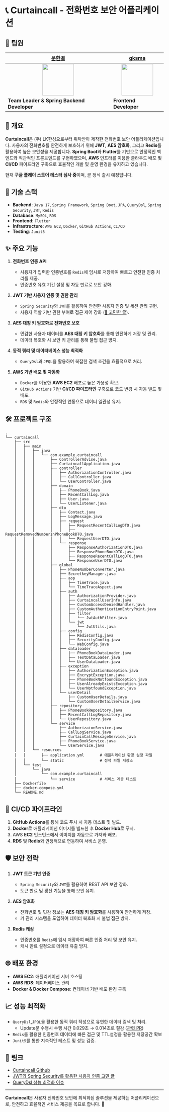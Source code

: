 # 📞 Curtaincall - 전화번호 보안 어플리케이션

## 👥 팀원

| [문한결](https://github.com/Munhangyeol) | [gksma](https://github.com/gksma) |
|-------------------------------------------|-------------------------------------------|
| <div align="center"><img src="https://github.com/Munhangyeol.png" width="100"></div> | <div align="center"><img src="https://github.com/gksma.png" width="100"></div> |
| **Team Leader & Spring Backend Developer** | **Frontend Developer** |

## 📝 개요
**Curtaincall**은 (주) LK한성으로부터 위탁받아 제작한 전화번호 보안 어플리케이션입니다. 사용자의 전화번호를 안전하게 보호하기 위해 **JWT**, **AES 암호화**, 그리고 **Redis**를 활용하여 높은 보안성을 제공합니다. **Spring Boot**와 **Flutter**를 기반으로 안정적인 백엔드와 직관적인 프론트엔드를 구현하였으며, **AWS** 인프라를 이용한 클라우드 배포 및 **CI/CD** 파이프라인 구축으로 효율적인 개발 및 운영 환경을 유지하고 있습니다.

현재 **구글 플레이 스토어 테스터 심사 중**이며, 곧 정식 출시 예정입니다.

## 🚀 기술 스택

- **Backend**: `Java 17`, `Spring Framework`, `Spring Boot`, `JPA`, `QueryDsl`, `Spring Security`, `JWT`, `Redis`
- **Database**: `MySQL`, `RDS`
- **Frontend**: `Flutter`
- **Infrastructure**: `AWS EC2`, `Docker`, `GitHub Actions`, `CI/CD`
- **Testing**: `Junit5`

## ✨ 주요 기능

1. **전화번호 인증 API**  
   - 사용자가 입력한 인증번호를 `Redis`에 임시로 저장하여 빠르고 안전한 인증 처리를 제공.
   - 인증번호 유효 기간 설정 및 자동 만료로 보안 강화.

2. **JWT 기반 사용자 인증 및 권한 관리**  
   - `Spring Security`와 `JWT`를 활용하여 안전한 사용자 인증 및 세션 관리 구현.
   - 사용자 역할 기반 권한 부여로 접근 제어 강화 ([🔗 고민한 글](https://velog.io/@msw0909/jwtspring-security%EB%A5%BC-%ED%99%9C%EC%9A%A9%ED%95%9C-%EC%82%AC%EC%9A%A9%EC%9E%90-%EC%9D%B8%EC%A6%9D-%EC%B2%98%EB%A6%AC)).

3. **AES 대칭 키 암호화로 전화번호 보호**  
   - 민감한 사용자 데이터를 **AES 대칭 키 암호화**를 통해 안전하게 저장 및 관리.
   - 데이터 복호화 시 보안 키 관리를 통해 불법 접근 방지.

4. **동적 쿼리 및 데이터베이스 성능 최적화**  
   - `QueryDsl`과 `JPQL`을 활용하여 복잡한 검색 조건을 효율적으로 처리.

5. **AWS 기반 배포 및 자동화**  
   - `Docker`를 이용한 **AWS EC2** 배포로 높은 가용성 확보.
   - `GitHub Actions` 기반 **CI/CD 파이프라인** 구축으로 코드 변경 시 자동 빌드 및 배포.
   - `RDS` 및 `Redis`와 안정적인 연동으로 데이터 일관성 유지.

## 🛠 프로젝트 구조

```plaintext
.
└── curtaincall
    ├── src
    │   ├── main
    │   │   ├── java
    │   │   │   └── com.example.curtaincall
    │   │   │       ├── ControllerAdvise.java
    │   │   │       ├── CurtaincallApplication.java
    │   │   │       ├── controller
    │   │   │       │   ├── AuthorizationController.java
    │   │   │       │   ├── CallController.java
    │   │   │       │   └── UserController.java
    │   │   │       ├── domain
    │   │   │       │   ├── PhoneBook.java
    │   │   │       │   ├── RecentCallLog.java
    │   │   │       │   ├── User.java
    │   │   │       │   └── UserListener.java
    │   │   │       ├── dto
    │   │   │       │   ├── Contact.java
    │   │   │       │   ├── LogMessage.java
    │   │   │       │   ├── request
    │   │   │       │   │   ├── RequestRecentCallLogDTO.java
    │   │   │       │   │   ├── RequestRemovedNumberInPhoneBookDTO.java
    │   │   │       │   │   └── RequestUserDTO.java
    │   │   │       │   └── response
    │   │   │       │       ├── ResponseAuthorizationDTO.java
    │   │   │       │       ├── ResponsePhoneBookDTO.java
    │   │   │       │       ├── ResponseRecentCallLogDTO.java
    │   │   │       │       └── ResponseUserDTO.java
    │   │   │       ├── global
    │   │   │       │   ├── PhoneNumberConverter.java
    │   │   │       │   ├── SecretkeyManager.java
    │   │   │       │   ├── aop
    │   │   │       │   │   ├── TimeTrace.java
    │   │   │       │   │   └── TimeTraceAspect.java
    │   │   │       │   ├── auth
    │   │   │       │   │   ├── AuthorizationProvider.java
    │   │   │       │   │   ├── CurtaincallUserInfo.java
    │   │   │       │   │   ├── CustomAccessDeniedHandler.java
    │   │   │       │   │   ├── CustomAuthenticationEntryPoint.java
    │   │   │       │   │   ├── filter
    │   │   │       │   │   │   └── JwtAuthFilter.java
    │   │   │       │   │   └── jwt
    │   │   │       │   │       └── JwtUtils.java
    │   │   │       │   ├── config
    │   │   │       │   │   ├── RedisConfig.java
    │   │   │       │   │   ├── SecurityConfig.java
    │   │   │       │   │   └── WebConfig.java
    │   │   │       │   ├── dataloader
    │   │   │       │   │   ├── PhoneBookDataLoader.java
    │   │   │       │   │   ├── TestDataLoader.java
    │   │   │       │   │   └── UserDataLoader.java
    │   │   │       │   ├── exception
    │   │   │       │   │   ├── AuthorizationException.java
    │   │   │       │   │   ├── EncryptException.java
    │   │   │       │   │   ├── PhoneBookNotfoundException.java
    │   │   │       │   │   ├── UserAlreadyExistsException.java
    │   │   │       │   │   └── UserNotfoundException.java
    │   │   │       │   └── userDetail
    │   │   │       │       ├── CustomUserDetails.java
    │   │   │       │       └── CustomUserDetailService.java
    │   │   │       ├── repository
    │   │   │       │   ├── PhoneBookRepository.java
    │   │   │       │   ├── RecentCallLogRepository.java
    │   │   │       │   └── UserRepository.java
    │   │   │       └── service
    │   │   │           ├── AuthorizaionService.java
    │   │   │           ├── CallLogService.java
    │   │   │           ├── CurtainCallMessageService.java
    │   │   │           ├── PhoneBookService.java
    │   │   │           └── UserService.java
    │   │   └── resources
    │   │       ├── application.yml       # 애플리케이션 환경 설정 파일
    │   │       └── static                # 정적 파일 저장소
    │   └── test
    │       └── java
    │           └── com.example.curtaincall
    │               └── service           # 서비스 계층 테스트
    ├── Dockerfile
    ├── docker-compose.yml
    └── README.md
```

## 🔄 CI/CD 파이프라인

1. **GitHub Actions**를 통해 코드 푸시 시 자동 테스트 및 빌드.
2. **Docker**로 애플리케이션 이미지를 빌드한 후 **Docker Hub**로 푸시.
3. AWS **EC2** 인스턴스에서 이미지를 자동으로 가져와 배포.
4. **RDS** 및 **Redis**와 안정적으로 연동하여 서비스 운영.

## 🛡️ 보안 전략

1. **JWT 토큰 기반 인증**  
   - `Spring Security`와 `JWT`를 활용하여 REST API 보안 강화.
   - 토큰 만료 및 갱신 기능을 통해 보안 유지.

2. **AES 암호화**  
   - 전화번호 및 민감 정보는 **AES 대칭 키 암호화**를 사용하여 안전하게 저장.
   - 키 관리 시스템을 도입하여 데이터 복호화 시 불법 접근 방지.

3. **Redis 캐싱**  
   - 인증번호를 `Redis`에 임시 저장하여 빠른 인증 처리 및 보안 유지.
   - 캐시 만료 설정으로 데이터 유출 방지.

## 🌐 배포 환경

- **AWS EC2**: 애플리케이션 서버 호스팅
- **AWS RDS**: 데이터베이스 관리
- **Docker & Docker Compose**: 컨테이너 기반 배포 환경 구축

## 📈 성능 최적화

- ```QueryDsl```,```JPQL```을 활용한 동적 쿼리 작성으로 유연한 데이터 검색 및 처리.
  - Update문 수행시 수행 시간  0.029초 → 0.014초로 절감 ([관련 PR](https://github.com/Project-CurtainCall/backend/pull/56))
- ```Redis```를 활용한 인증번호 데이터에 빠른 접근 및 TTL설정을 활용한 저장공간 확보
- `Junit5`를 통한 지속적인 테스트 및 성능 검증.

## 🔗 링크

- [Curtaincall Github](https://github.com/Project-CurtainCall/backend)
- [JWT와 Spring Security를 활용한 사용자 인증 고민 글](https://velog.io/@msw0909/jwtspring-security%EB%A5%BC-%ED%99%9C%EC%9A%A9%ED%95%9C-%EC%82%AC%EC%9A%A9%EC%9E%90-%EC%9D%B8%EC%A6%9D-%EC%B2%98%EB%A6%AC)
- [QueryDsl 성능 최적화 이슈](https://github.com/Project-CurtainCall/backend/issues/54)

---

**Curtaincall**은 사용자 전화번호 보안에 최적화된 솔루션을 제공하는 어플리케이션으로, 안전하고 효율적인 서비스 제공을 목표로 합니다. 🚀

